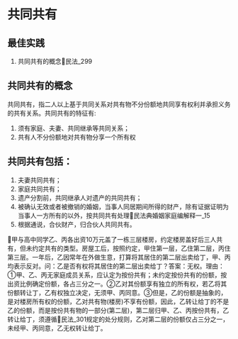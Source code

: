 # 共同共有

## 最佳实践

1. 共同共有的概念🚪民法_299


## 共同共有的概念
共同共有，指二人以上基于共同关系对共有物不分份额地共同享有权利并承担义务的共有关系。共同共有的特征有:

1. 须有家庭、夫妻、共同继承等共同关系；
2. 共有人不分份额地对共有物分享一个所有权

## 共同共有包括：

1. 夫妻共同共有；
1. 家庭共同共有；
1. 遗产分割前，共同继承人对遗产的共同共有；
1. 被确认无效或者被撤销的婚姻，当事人同居期间所得的财产，除有证据证明为当事人一方所有的以外，按共同共有处理🚪民法典婚姻家庭编解释一_15
1. 根据通说，合伙财产，归合伙人共同共有。

🍐甲与高中同学乙、丙各出资10万元盖了一栋三层楼房，约定楼房盖好后三人共有，但未约定共有的类型。房屋工后，按照约定，甲住第一层，乙住第二层，丙住第三层。一年后，乙因常年在外做生意，打算将其居住的第二层出卖给丁，甲、丙均表示反对。问：乙是否有权将其居住的第二层出卖给丁？答案：无权。理由：①甲、乙、丙无家庭成员关系，应认定为按份共有；未约定按份共有的份额，按出资比例确定份额，各占三分之一。②乙对其份额享有独立的所有权，若乙将其份额转让丁，乙有权独立决定，无须甲、丙同意。③但是，乙的份额是抽象的，是对楼房所有权的份额，乙对共有物(楼房)不享有份额，因此，乙转让给丁的不是乙的份额，而是按份共有物的一部分(第二层)，第二层归甲、乙、丙按份共有，乙转让给丁，须遵循🚪民法_301规定的处分规则，乙对第二层的份额仅占三分之一，未经甲、丙同意，乙无权转让给丁。


